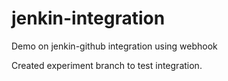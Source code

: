 # jenkin-integration
Demo on jenkin-github integration using webhook 

Created experiment branch to test integration.
